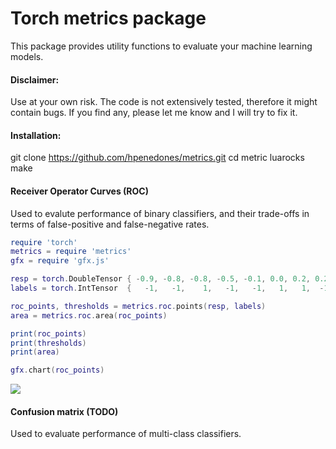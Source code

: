 Torch metrics package
====================

This package provides utility functions to evaluate your machine learning models.

#### Disclaimer:

Use at your own risk. The code is not extensively tested, therefore it might contain bugs. 
If you find any, please let me know and I will try to fix it.

#### Installation:

git clone https://github.com/hpenedones/metrics.git
cd metric
luarocks make


#### Receiver Operator Curves (ROC)

Used to evalute performance of binary classifiers, and their trade-offs in terms of false-positive and false-negative rates.

```lua
require 'torch'
metrics = require 'metrics'
gfx = require 'gfx.js'

resp = torch.DoubleTensor { -0.9, -0.8, -0.8, -0.5, -0.1, 0.0, 0.2, 0.2, 0.51, 0.74, 0.89}
labels = torch.IntTensor  {   -1,   -1,    1,   -1,   -1,   1,   1,  -1,   -1,    1,    1}

roc_points, thresholds = metrics.roc.points(resp, labels)
area = metrics.roc.area(roc_points)

print(roc_points)
print(thresholds)
print(area)

gfx.chart(roc_points)

```

![](https://raw.githubusercontent.com/hpenedones/metrics/master/img/roc1.png)

#### Confusion matrix (TODO)

Used to evaluate performance of multi-class classifiers.
